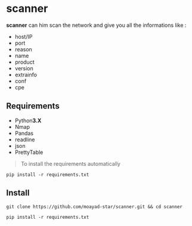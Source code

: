 # scanner
**scanner** can him scan the network and give you all the informations like :

- host/IP
- port
- reason
- name
- product
- version
- extrainfo
- conf
- cpe

## Requirements
+ Python**3.X**
+ Nmap
+ Pandas
+ readline
+ json
+ PrettyTable

> To install the requirements automatically

```
pip install -r requirements.txt
```

## Install

```
git clone https://github.com/moayad-star/scanner.git && cd scanner
```
```
pip install -r requirements.txt
```
